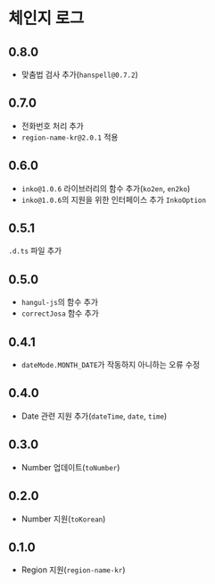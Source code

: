 # 체인지 로그
## 0.8.0
* 맞춤법 검사 추가(`hanspell@0.7.2`)

## 0.7.0
* 전화번호 처리 추가
* `region-name-kr@2.0.1` 적용
## 0.6.0
* `inko@1.0.6` 라이브러리의 함수 추가(`ko2en`, `en2ko`)
* `inko@1.0.6`의 지원을 위한 인터페이스 추가 `InkoOption`

## 0.5.1
`.d.ts` 파일 추가

## 0.5.0
* `hangul-js`의 함수 추가
* `correctJosa` 함수 추가

## 0.4.1
* `dateMode.MONTH_DATE`가 작동하지 아니하는 오류 수정

## 0.4.0
* Date 관련 지원 추가(`dateTime`, `date`, `time`)

## 0.3.0
* Number 업데이트(`toNumber`)

## 0.2.0
* Number 지원(`toKorean`)

## 0.1.0
* Region 지원(`region-name-kr`)
